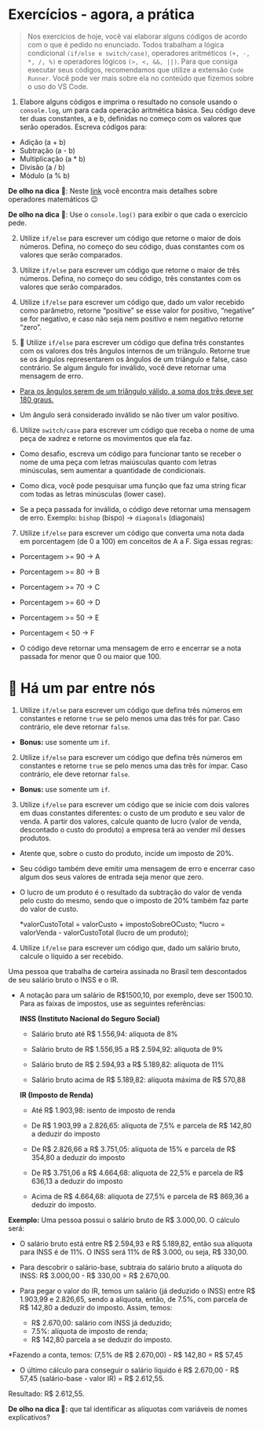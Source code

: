 # Exercícios - agora, a prática

> Nos exercícios de hoje, você vai elaborar alguns códigos de acordo com o que é pedido no enunciado. Todos trabalham a lógica condicional `(if/else e switch/case)`, operadores aritméticos `(+, -, *, /, %)` e operadores lógicos `(>, <, &&, ||)`. Para que consiga executar seus códigos, recomendamos que utilize a extensão `Code Runner`. Você pode ver mais sobre ela no conteúdo que fizemos sobre o uso do VS Code.

1. Elabore alguns códigos e imprima o resultado no console usando o `console.log`, um para cada operação aritmética básica. Seu código deve ter duas constantes, a e b, definidas no começo com os valores que serão operados. Escreva códigos para:

* Adição (a + b)
* Subtração (a - b)
* Multiplicação (a * b)
* Divisão (a / b)
* Módulo (a % b)

**De olho na dica** 👀: Neste [link](https://developer.mozilla.org/pt-BR/docs/Learn/JavaScript/First_steps/Math) você encontra mais detalhes sobre operadores matemáticos 😉

**De olho na dica** 👀: Use o `console.log()` para exibir o que cada o exercício pede.

2. Utilize `if/else` para escrever um código que retorne o maior de dois números. Defina, no começo do seu código, duas constantes com os valores que serão comparados.

3. Utilize `if/else` para escrever um código que retorne o maior de três números. Defina, no começo do seu código, três constantes com os valores que serão comparados.

4. Utilize `if/else` para escrever um código que, dado um valor recebido como parâmetro, retorne “positive” se esse valor for positivo, “negative” se for negativo, e caso não seja nem positivo e nem negativo retorne “zero”.

5. 🚀 Utilize `if/else` para escrever um código que defina três constantes com os valores dos três ângulos internos de um triângulo. Retorne true se os ângulos representarem os ângulos de um triângulo e false, caso contrário. Se algum ângulo for inválido, você deve retornar uma mensagem de erro.
  * [Para os ângulos serem de um triângulo válido, a soma dos três deve ser 180 graus.](https://blogdoenem.com.br/triangulos-propriedades/)

  * Um ângulo será considerado inválido se não tiver um valor positivo.

6. Utilize `switch/case` para escrever um código que receba o nome de uma peça de xadrez e retorne os movimentos que ela faz.

  * Como desafio, escreva um código para funcionar tanto se receber o nome de uma peça com letras maiúsculas quanto com letras minúsculas, sem aumentar a quantidade de condicionais.

  * Como dica, você pode pesquisar uma função que faz uma string ficar com todas as letras minúsculas (lower case).

  * Se a peça passada for inválida, o código deve retornar uma mensagem de erro.
  Exemplo: `bishop` (bispo) -> `diagonals` (diagonais)

7. Utilize `if/else` para escrever um código que converta uma nota dada em porcentagem (de 0 a 100) em conceitos de A a F. Siga essas regras:

  * Porcentagem >= 90 -> A
  * Porcentagem >= 80 -> B
  * Porcentagem >= 70 -> C
  * Porcentagem >= 60 -> D
  * Porcentagem >= 50 -> E
  * Porcentagem < 50 -> F
  
  * O código deve retornar uma mensagem de erro e encerrar se a nota passada for menor que 0 ou maior que 100.

  # 🚀 Há um par entre nós

1. Utilize `if/else` para escrever um código que defina três números em constantes e retorne `true` se pelo menos uma das três for par. Caso contrário, ele deve retornar `false`.
  * **Bonus:** use somente um `if`.

2. Utilize `if/else` para escrever um código que defina três números em constantes e retorne `true` se pelo menos uma das três for ímpar. Caso contrário, ele deve retornar `false`.
  * **Bonus:** use somente um `if`.

3. Utilize `if/else` para escrever um código que se inicie com dois valores em duas constantes diferentes: o custo de um produto e seu valor de venda. A partir dos valores, calcule quanto de lucro (valor de venda, descontado o custo do produto) a empresa terá ao vender mil desses produtos.

  * Atente que, sobre o custo do produto, incide um imposto de 20%.

  * Seu código também deve emitir uma mensagem de erro e encerrar caso algum dos seus valores de entrada seja menor que zero.

  * O lucro de um produto é o resultado da subtração do valor de venda pelo custo do mesmo, sendo que o imposto de 20% também faz parte do valor de custo.

    *valorCustoTotal = valorCusto + impostoSobreOCusto;
    *lucro = valorVenda - valorCustoTotal (lucro de um produto);

4. Utilize `if/else` para escrever um código que, dado um salário bruto, calcule o líquido a ser recebido.

Uma pessoa que trabalha de carteira assinada no Brasil tem descontados de seu salário bruto o INSS e o IR.

  * A notação para um salário de R$1500,10, por exemplo, deve ser 1500.10. Para as faixas de impostos, use as seguintes referências:

    **INSS (Instituto Nacional do Seguro Social)**

      * Salário bruto até R$ 1.556,94: alíquota de 8%

      * Salário bruto de R$ 1.556,95 a R$ 2.594,92: alíquota de 9%

      * Salário bruto de R$ 2.594,93 a R$ 5.189,82: alíquota de 11%

      * Salário bruto acima de R$ 5.189,82: alíquota máxima de R$ 570,88

    **IR (Imposto de Renda)**

      * Até R$ 1.903,98: isento de imposto de renda

      * De R$ 1.903,99 a 2.826,65: alíquota de 7,5% e parcela de R$ 142,80 a deduzir do imposto

      * De R$ 2.826,66 a R$ 3.751,05: alíquota de 15% e parcela de R$ 354,80 a deduzir do imposto

      * De R$ 3.751,06 a R$ 4.664,68: alíquota de 22,5% e parcela de R$ 636,13 a deduzir do imposto

      * Acima de R$ 4.664,68: alíquota de 27,5% e parcela de R$ 869,36 a deduzir do imposto.

**Exemplo:** Uma pessoa possui o salário bruto de R$ 3.000,00. O cálculo será:

  * O salário bruto está entre R$ 2.594,93 e R$ 5.189,82, então sua alíquota para INSS é de 11%. O INSS será 11% de R$ 3.000, ou seja, R$ 330,00.

  * Para descobrir o salário-base, subtraia do salário bruto a alíquota do INSS: R$ 3.000,00 - R$ 330,00 = R$ 2.670,00.

  * Para pegar o valor do IR, temos um salário (já deduzido o INSS) entre R$ 1.903,99 e 2.826,65, sendo a alíquota, então, de 7.5%, com parcela de R$ 142,80 a deduzir do imposto. Assim, temos:

    * R$ 2.670,00: salário com INSS já deduzido;
    * 7.5%: alíquota de imposto de renda;
    * R$ 142,80 parcela a se deduzir do imposto.

  *Fazendo a conta, temos: (7,5% de R$ 2.670,00) - R$ 142,80 = R$ 57,45

  * O último cálculo para conseguir o salário líquido é R$ 2.670,00 - R$ 57,45 (salário-base - valor IR) = R$ 2.612,55.

Resultado: R$ 2.612,55.

**De olho na dica 👀:** que tal identificar as alíquotas com variáveis de nomes explicativos?